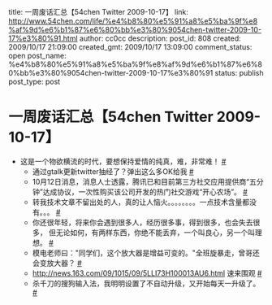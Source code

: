 title: 一周废话汇总【54chen Twitter 2009-10-17】
link: http://www.54chen.com/life/%e4%b8%80%e5%91%a8%e5%ba%9f%e8%af%9d%e6%b1%87%e6%80%bb%e3%80%9054chen-twitter-2009-10-17%e3%80%91.html
author: cc0cc
description: 
post_id: 808
created: 2009/10/17 21:09:00
created_gmt: 2009/10/17 13:09:00
comment_status: open
post_name: %e4%b8%80%e5%91%a8%e5%ba%9f%e8%af%9d%e6%b1%87%e6%80%bb%e3%80%9054chen-twitter-2009-10-17%e3%80%91
status: publish
post_type: post

# 一周废话汇总【54chen Twitter 2009-10-17】

* 这是一个物欲横流的时代，要想保持爱情的纯真，难，非常难！ [#](http://twitter.com/54chen/statuses/4799570117)
  * 通过gtalk更新twitter抽经了？弹出这么多OK给我 [#](http://twitter.com/54chen/statuses/4799595862)
  * 10月12日消息，消息人士透露，腾讯已和目前第三方社交应用提供商“五分钟”达成协议，一次性购买该公司开发的热门社交游戏“开心农场”。 [#](http://twitter.com/54chen/statuses/4803001871)
  * 转我技术文章不留出处的人，真的让人恼火。。。。。。。。一点技术含量都没有。。。 [#](http://twitter.com/54chen/statuses/4856721280)
  * 你还很年轻，将来你会遇到很多人，经历很多事，得到很多，也会失去很多， 但无论如何，有两样东西，你绝不能丢弃，一个叫良心，另一个叫理想。 [#](http://twitter.com/54chen/statuses/4856840838)
  * 模电老师曰："同学们，这个放大器是增益可变的。"全班旋暴走，曾哥还会变放大器？ [#](http://twitter.com/54chen/statuses/4856858656)
  * <http://news.163.com/09/1015/09/5LLI73H100013AU6.html> 速来围观 [#](http://twitter.com/54chen/statuses/4878608887)
  * 杀千刀的搜狗输入法，我明明设置了不自动升级，又开始每天一升级了。 [#](http://twitter.com/54chen/statuses/4904823380)